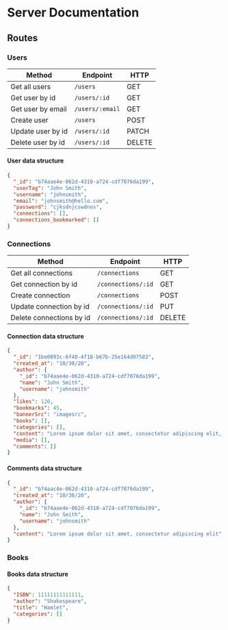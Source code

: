 # Server Documentation

## Routes

### Users

| Method            | Endpoint        | HTTP   |
| ----------------- | --------------- | ------ |
| Get all users     | `/users`        | GET    |
| Get user by id    | `/users/:id`    | GET    |
| Get user by email | `/users/:email` | GET    |
| Create user       | `/users`        | POST   |
| Update user by id | `/users/:id`    | PATCH  |
| Delete user by id | `/users/:id`    | DELETE |

#### User data structure

```json
{
  "_id": "b74aae4e-062d-4310-a724-cdf7076da199",
  "userTag": "John Smith",
  "username": "johnsmith",
  "email": "johnsmith@hello.com",
  "password": "cjksdnjcswdnos",
  "connections": [],
  "connections_bookmarked": []
}
```

### Connections

| Method                   | Endpoint           | HTTP   |
| ------------------------ | ------------------ | ------ |
| Get all connections      | `/connections`     | GET    |
| Get connection by id     | `/connections/:id` | GET    |
| Create connection        | `/connections`     | POST   |
| Update connection by id  | `/connections/:id` | PUT    |
| Delete connections by id | `/connections/:id` | DELETE |

#### Connection data structure

```json
{
  "_id": "1be0093c-6f40-4f18-b67b-25e164d07583",
  "created_at": "10/30/20",
  "author": {
    "_id": "b74aae4e-062d-4310-a724-cdf7076da199",
    "name": "John Smith",
    "username": "johnsmith"
  },
  "likes": 120,
  "bookmarks": 45,
  "bannerSrc": "imagesrc",
  "books": [],
  "categories": [],
  "content": "Lorem ipsum dolor sit amet, consectetur adipiscing elit, sed do eiusmod tempor incididunt ut labore et dolore magna aliqua. Ut enim ad minim veniam, quis nostrud exercitation ullamco laboris nisi ut aliquip ex ea commodo consequat. Duis aute irure dolor in reprehenderit in voluptate velit esse cillum dolore eu fugiat nulla pariatur. Excepteur sint occaecat cupidatat non proident, sunt in culpa qui officia deserunt mollit anim id est laborum.",
  "media": [],
  "comments": []
}
```

#### Comments data structure

```json
{
  "_id": "b74aac4e-062d-4310-a724-cdf7076da199",
  "created_at": "10/30/20",
  "author": {
    "_id": "b74aae4e-062d-4310-a724-cdf7076da199",
    "name": "John Smith",
    "username": "johnsmith"
  },
  "content": "Lorem ipsum dolor sit amet, consectetur adipiscing elit"
}
```

### Books

#### Books data structure

```json
{
  "ISBN": 11111111111111,
  "author": "Shakespeare",
  "title": "Hamlet",
  "categories": []
}
```
